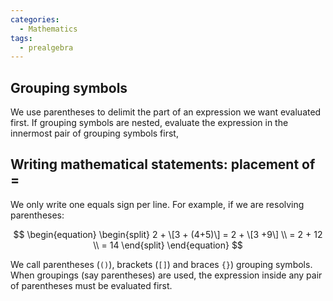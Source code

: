 ```yaml
---
categories:
  - Mathematics
tags:
  - prealgebra
---
```


## Grouping symbols

We use parentheses to delimit the part of an expression we want evaluated first. If grouping symbols are nested, evaluate the expression in the innermost pair of grouping symbols first,

## Writing mathematical statements: placement of $=$

We only write one equals sign per line. For example, if we are resolving parentheses:

$$ \begin{equation} \begin{split} 2 + \[3 + (4+5)\] = 2 + \[3 +9\] \\ = 2 + 12 \\ = 14 \end{split} \end{equation} $$

We call parentheses (`()`), brackets (`[]`) and braces `{}`) grouping symbols. When groupings (say parentheses) are used, the expression inside any pair of parentheses must be evaluated first.
